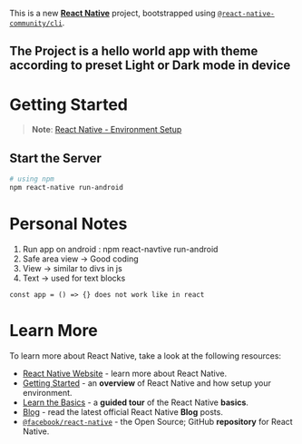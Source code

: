 This is a new [**React Native**](https://reactnative.dev) project, bootstrapped using [`@react-native-community/cli`](https://github.com/react-native-community/cli).

## The Project is a hello world app with theme according to preset Light or Dark mode in device

# Getting Started

>**Note**: 
[React Native - Environment Setup](https://reactnative.dev/docs/environment-setup)

## Start the Server

```bash
# using npm
npm react-native run-android
```
# Personal Notes
1. Run app on android : npm react-navtive run-android
2. Safe area view -> Good coding
3. View -> similar to divs in js
4. Text -> used for text blocks

```
const app = () => {} does not work like in react
```

# Learn More

To learn more about React Native, take a look at the following resources:

- [React Native Website](https://reactnative.dev) - learn more about React Native.
- [Getting Started](https://reactnative.dev/docs/environment-setup) - an **overview** of React Native and how setup your environment.
- [Learn the Basics](https://reactnative.dev/docs/getting-started) - a **guided tour** of the React Native **basics**.
- [Blog](https://reactnative.dev/blog) - read the latest official React Native **Blog** posts.
- [`@facebook/react-native`](https://github.com/facebook/react-native) - the Open Source; GitHub **repository** for React Native.
